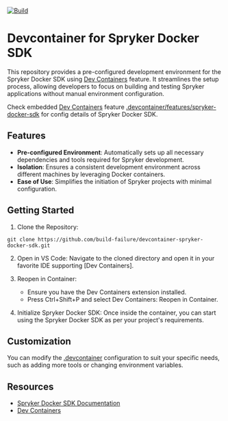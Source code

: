 [![Build](https://github.com/build-failure/devcontainer-spryker-docker-sdk/actions/workflows/build.yml)](https://github.com/build-failure/devcontainer-spryker-docker-sdk/actions/workflows/build.yml/badge.svg)

# Devcontainer for Spryker Docker SDK

This repository provides a pre-configured development environment for the Spryker Docker SDK using [Dev Containers](https://containers.dev/) feature. It streamlines the setup process, allowing developers to focus on building and testing Spryker applications without manual environment configuration.

Check embedded [Dev Containers](https://containers.dev/) feature [.devcontainer/features/spryker-docker-sdk](.devcontainer/features/spryker-docker-sdk) for config details of Spryker Docker SDK.

## Features
- **Pre-configured Environment**: Automatically sets up all necessary dependencies and tools required for Spryker development.
- **Isolation**: Ensures a consistent development environment across different machines by leveraging Docker containers.
- **Ease of Use**: Simplifies the initiation of Spryker projects with minimal configuration.

## Getting Started
1. Clone the Repository:

```
git clone https://github.com/build-failure/devcontainer-spryker-docker-sdk.git
```

2. Open in VS Code:
Navigate to the cloned directory and open it in your favorite IDE supporting [Dev Containers].
3. Reopen in Container:
    - Ensure you have the Dev Containers extension installed.
    - Press Ctrl+Shift+P and select Dev Containers: Reopen in Container.

4. Initialize Spryker Docker SDK:
Once inside the container, you can start using the Spryker Docker SDK as per your project's requirements.

## Customization
You can modify the [.devcontainer](.devcontainer/devcontainer.json) configuration to suit your specific needs, such as adding more tools or changing environment variables.

## Resources
- [Spryker Docker SDK Documentation](https://docs.spryker.com/docs/dg/dev/sdks/the-docker-sdk/the-docker-sdk.html)
- [Dev Containers](https://containers.dev/)
